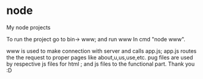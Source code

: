 # node
My node projects

To run the project go to bin-> www; and run www In cmd "node www".

www is used to make connection with server and calls app.js;
app.js routes the the request to proper pages like about,u,us,use,etc.
pug files are used by respective js files for html ; and js files to the functional part.
Thank you :D
